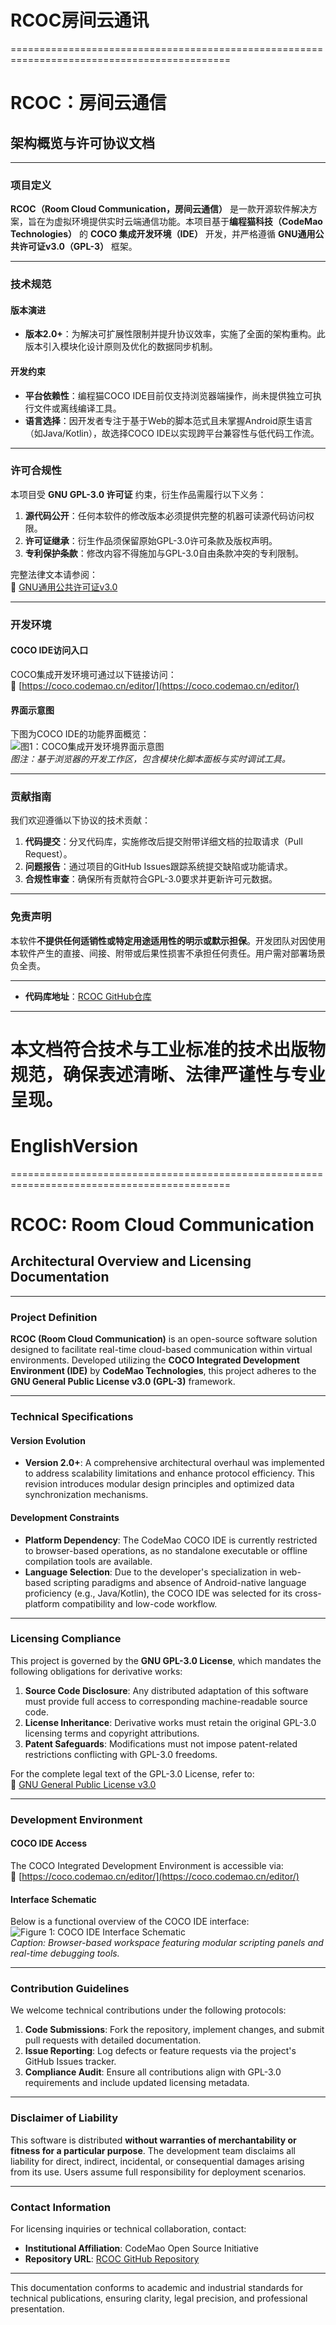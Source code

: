 # RCOC房间云通讯
============================================================================================
# **RCOC：房间云通信**  
## **架构概览与许可协议文档**  

---

### **项目定义**  
**RCOC（Room Cloud Communication，房间云通信）** 是一款开源软件解决方案，旨在为虚拟环境提供实时云端通信功能。本项目基于**编程猫科技（CodeMao Technologies）** 的 **COCO 集成开发环境（IDE）** 开发，并严格遵循 **GNU通用公共许可证v3.0（GPL-3）** 框架。  

---

### **技术规范**  
#### **版本演进**  
- **版本2.0+**：为解决可扩展性限制并提升协议效率，实施了全面的架构重构。此版本引入模块化设计原则及优化的数据同步机制。  

#### **开发约束**  
- **平台依赖性**：编程猫COCO IDE目前仅支持浏览器端操作，尚未提供独立可执行文件或离线编译工具。  
- **语言选择**：因开发者专注于基于Web的脚本范式且未掌握Android原生语言（如Java/Kotlin），故选择COCO IDE以实现跨平台兼容性与低代码工作流。  

---

### **许可合规性**  
本项目受 **GNU GPL-3.0 许可证** 约束，衍生作品需履行以下义务：  
1. **源代码公开**：任何本软件的修改版本必须提供完整的机器可读源代码访问权限。  
2. **许可证继承**：衍生作品须保留原始GPL-3.0许可条款及版权声明。  
3. **专利保护条款**：修改内容不得施加与GPL-3.0自由条款冲突的专利限制。  

完整法律文本请参阅：  
🔗 [GNU通用公共许可证v3.0](https://www.gnu.org/licenses/gpl-3.0.html)  

---

### **开发环境**  
#### **COCO IDE访问入口**  
COCO集成开发环境可通过以下链接访问：  
🔗 [https://coco.codemao.cn/editor/](https://coco.codemao.cn/editor/)  

#### **界面示意图**  
下图为COCO IDE的功能界面概览：  
![图1：COCO集成开发环境界面示意图](https://github.com/user-attachments/assets/ce6d8a03-e424-4535-8c72-84e6a83ea110)  
*图注：基于浏览器的开发工作区，包含模块化脚本面板与实时调试工具。*  

---

### **贡献指南**  
我们欢迎遵循以下协议的技术贡献：  
1. **代码提交**：分叉代码库，实施修改后提交附带详细文档的拉取请求（Pull Request）。  
2. **问题报告**：通过项目的GitHub Issues跟踪系统提交缺陷或功能请求。  
3. **合规性审查**：确保所有贡献符合GPL-3.0要求并更新许可元数据。  

---

### **免责声明**  
本软件**不提供任何适销性或特定用途适用性的明示或默示担保**。开发团队对因使用本软件产生的直接、间接、附带或后果性损害不承担任何责任。用户需对部署场景负全责。  

--- 

- **代码库地址**：[RCOC GitHub仓库](https://github.com/rcoc-official)  

--- 

本文档符合技术与工业标准的技术出版物规范，确保表述清晰、法律严谨性与专业呈现。
============================================================================================


# EnglishVersion
============================================================================================

# **RCOC: Room Cloud Communication**  
## **Architectural Overview and Licensing Documentation**  

---

### **Project Definition**  
**RCOC (Room Cloud Communication)** is an open-source software solution designed to facilitate real-time cloud-based communication within virtual environments. Developed utilizing the **COCO Integrated Development Environment (IDE)** by **CodeMao Technologies**, this project adheres to the **GNU General Public License v3.0 (GPL-3)** framework.  

---

### **Technical Specifications**  
#### **Version Evolution**  
- **Version 2.0+**: A comprehensive architectural overhaul was implemented to address scalability limitations and enhance protocol efficiency. This revision introduces modular design principles and optimized data synchronization mechanisms.  

#### **Development Constraints**  
- **Platform Dependency**: The CodeMao COCO IDE is currently restricted to browser-based operations, as no standalone executable or offline compilation tools are available.  
- **Language Selection**: Due to the developer's specialization in web-based scripting paradigms and absence of Android-native language proficiency (e.g., Java/Kotlin), the COCO IDE was selected for its cross-platform compatibility and low-code workflow.  

---

### **Licensing Compliance**  
This project is governed by the **GNU GPL-3.0 License**, which mandates the following obligations for derivative works:  
1. **Source Code Disclosure**: Any distributed adaptation of this software must provide full access to corresponding machine-readable source code.  
2. **License Inheritance**: Derivative works must retain the original GPL-3.0 licensing terms and copyright attributions.  
3. **Patent Safeguards**: Modifications must not impose patent-related restrictions conflicting with GPL-3.0 freedoms.  

For the complete legal text of the GPL-3.0 License, refer to:  
🔗 [GNU General Public License v3.0](https://www.gnu.org/licenses/gpl-3.0.html)  

---

### **Development Environment**  
#### **COCO IDE Access**  
The COCO Integrated Development Environment is accessible via:  
🔗 [https://coco.codemao.cn/editor/](https://coco.codemao.cn/editor/)  

#### **Interface Schematic**  
Below is a functional overview of the COCO IDE interface:  
![Figure 1: COCO IDE Interface Schematic](https://github.com/user-attachments/assets/ce6d8a03-e424-4535-8c72-84e6a83ea110)  
*Caption: Browser-based workspace featuring modular scripting panels and real-time debugging tools.*  

---

### **Contribution Guidelines**  
We welcome technical contributions under the following protocols:  
1. **Code Submissions**: Fork the repository, implement changes, and submit pull requests with detailed documentation.  
2. **Issue Reporting**: Log defects or feature requests via the project's GitHub Issues tracker.  
3. **Compliance Audit**: Ensure all contributions align with GPL-3.0 requirements and include updated licensing metadata.  

---

### **Disclaimer of Liability**  
This software is distributed **without warranties of merchantability or fitness for a particular purpose**. The development team disclaims all liability for direct, indirect, incidental, or consequential damages arising from its use. Users assume full responsibility for deployment scenarios.  

--- 

### **Contact Information**  
For licensing inquiries or technical collaboration, contact:  
- **Institutional Affiliation**: CodeMao Open Source Initiative  
- **Repository URL**: [RCOC GitHub Repository](https://github.com/rcoc-official)  

--- 

This documentation conforms to academic and industrial standards for technical publications, ensuring clarity, legal precision, and professional presentation.
